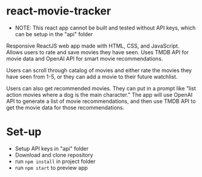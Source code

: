 # react-movie-tracker

* NOTE: This react app cannot be built and tested without API keys, which can be setup in the "api" folder

Responsive ReactJS web app made with HTML, CSS, and JavaScript. Allows users to rate and save movies they have seen. Uses TMDB API for movie data and OpenAI API for smart movie recommendations.

Users can scroll through catalog of movies and either rate the movies they have seen from 1-5, or they can add a movie to their future watchlist.

Users can also get recommended movies. They can put in a prompt like "list action movies where a dog is the main character." The app will use OpenAI API to generate a list of movie recommendations, and then use TMDB API to get the movie data for those recommendations.

# Set-up

- Setup API keys in "api" folder
- Download and clone repository
- run ```npm install``` in project folder
- run ```npm start``` to preview app
